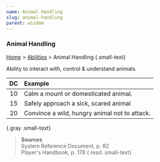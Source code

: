 ```yaml
---
name: Animal Handling
slug: animal-handling
parent: wisdom
---
```

### Animal Handling
[Home](dm-operations-center) > [Abilities](abilities-menu) > Animal Handling {.small-text}

Ability to interact with, control & understand animals.

| DC | Example                                     |
| :--: | :-------------------------------------------- |
|  10  | Calm a mount or domesticated animal.          |
|  15  | Safely approach a sick, scared animal         |
|  20  | Convince a wild, hungry animal not to attack. |
{.gray .small-text}

> **Sources** <br/>
> System Reference Document, p. 82<br/>
> Player's Handbook, p. 178
{.read .small-text}


